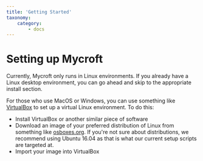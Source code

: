 ```yaml
---
title: 'Getting Started'
taxonomy:
    category:
        - docs
---
```

# Setting up Mycroft

Currently, Mycroft only runs in Linux environments. If you already have a Linux desktop environment, you can go ahead and skip to the appropriate install section.



For those who use MacOS or Windows, you can use something like [VirtualBox](https://www.virtualbox.org/wiki/Downloads) to set up a virtual Linux environment. To do this:
 - Install VirtualBox or another similar piece of software
 - Download an image of your preferred distribution of Linux from something like [osboxes.org](http://www.osboxes.org/). If you're not sure about distributions, we recommend using Ubuntu 16.04 as that is what our current setup scripts are targeted at.
 - Import your image into VirtualBox


